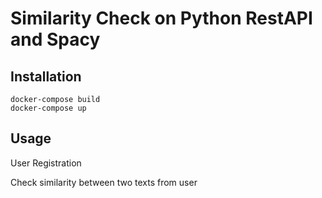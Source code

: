 # Similarity Check on Python RestAPI and Spacy

## Installation

```
docker-compose build
docker-compose up
```

## Usage

User Registration

Check similarity between two texts from user

